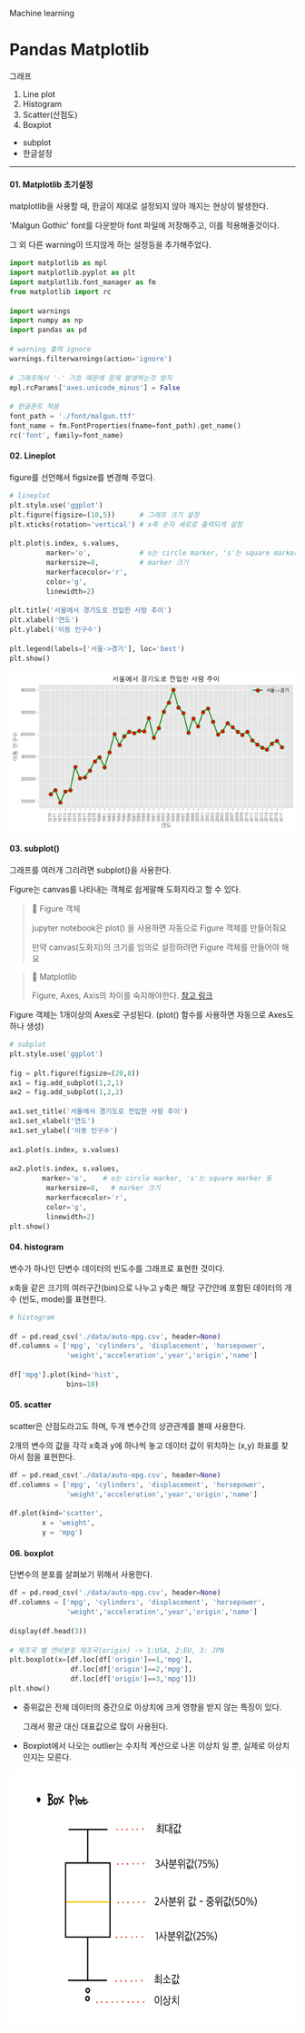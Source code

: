 Machine learning

# Pandas Matplotlib



그래프

1. Line plot
2. Histogram
3. Scatter(산점도)
4. Boxplot

- subplot
- 한글설정



---



#### 01. Matplotlib 초기설정

matplotlib을 사용할 때, 한글이 제대로 설정되지 않아 깨지는 현상이 발생한다.

'Malgun Gothic' font를 다운받아 font 파일에 저장해주고, 이를 적용해줄것이다.

그 외 다른 warning이 뜨지않게 하는 설정등을 추가해주었다.

```python
import matplotlib as mpl
import matplotlib.pyplot as plt
import matplotlib.font_manager as fm
from matplotlib import rc

import warnings
import numpy as np
import pandas as pd

# warning 출력 ignore
warnings.filterwarnings(action='ignore')

# 그래프에서 '-' 기호 때문에 문제 발생하는것 방지
mpl.rcParams['axes.unicode_minus'] = False

# 한글폰트 적용
font_path = './font/malgun.ttf'
font_name = fm.FontProperties(fname=font_path).get_name()
rc('font', family=font_name)
```



#### 02. Lineplot

figure를 선언해서 figsize를 변경해 주었다.

```python
# lineplot
plt.style.use('ggplot')
plt.figure(figsize=(10,5))      # 그래프 크기 설정
plt.xticks(rotation='vertical') # x축 숫자 세로로 출력되게 설정

plt.plot(s.index, s.values,
         marker='o',            # o는 circle marker, 's'는 square marker 등
         markersize=8,          # marker 크기
         markerfacecolor='r',
         color='g',
         linewidth=2)

plt.title('서울에서 경기도로 전입한 사람 추이')
plt.xlabel('연도')
plt.ylabel('이동 인구수')

plt.legend(labels=['서울->경기'], loc='best')
plt.show()
```

![image-20220322113653035](../img/image-20220322113653035.png)

#### 03. subplot()

그래프를 여러개 그리려면 subplot()을 사용한다.

Figure는 canvas를 나타내는 객체로 쉽게말해 도화지라고 할 수 있다.

> 📌 Figure 객체
>
> jupyter notebook은 plot() 을 사용하면 자동으로 Figure 객체를 만들어줘요
>
> 만약 canvas(도화지)의 크기를 임의로 설정하려면 Figure 객체를 만들어야 해요

> 📌 Matplotlib
>
> Figure, Axes, Axis의 차이를 숙지해야한다. [참고 링크](https://velog.io/@ljs7463/matplotlib-%EC%98%A4%EB%A5%B8%EC%AA%BD-Y%EC%B6%95-%EC%82%AC%EC%9A%A9%ED%95%98%EB%8A%94%EC%9D%B4%EC%9C%A0%EC%99%80-%EB%B0%A9%EB%B2%95)

Figure 객체는 1개이상의 Axes로 구성된다.  (plot() 함수를 사용하면 자동으로 Axes도 하나 생성)

```python
# subplot
plt.style.use('ggplot')

fig = plt.figure(figsize=(20,8))
ax1 = fig.add_subplot(1,2,1)
ax2 = fig.add_subplot(1,2,2)

ax1.set_title('서울에서 경기도로 전입한 사람 추이')
ax1.set_xlabel('연도')
ax1.set_ylabel('이동 인구수')

ax1.plot(s.index, s.values)

ax2.plot(s.index, s.values,
        marker='o',    # o는 circle marker, 's'는 square marker 등
         markersize=8,   # marker 크기
         markerfacecolor='r',
         color='g',
         linewidth=2)
plt.show()
```



#### 04. histogram

변수가 하나인 단변수 데이터의 빈도수를 그래프로 표현한 것이다.

x축을 같은 크기의 여러구간(bin)으로 나누고 
y축은 해당 구간안에 포함된 데이터의 개수 (빈도, mode)를 표현한다.

```python
# histogram 

df = pd.read_csv('./data/auto-mpg.csv', header=None)
df.columns = ['mpg', 'cylinders', 'displacement', 'horsepower',
              'weight','acceleration','year','origin','name']

df['mpg'].plot(kind='hist',
              bins=10)
```

#### 05. scatter

scatter은 산점도라고도 하며, 두개 변수간의 상관관계를 볼때 사용한다.

2개의 변수의 값을 각각 x축과 y에 하나씩 놓고 데이터 값이 위치하는 (x,y) 좌표를 찾아서 점을 표현한다.

```python
df = pd.read_csv('./data/auto-mpg.csv', header=None)
df.columns = ['mpg', 'cylinders', 'displacement', 'horsepower',
              'weight','acceleration','year','origin','name']

df.plot(kind='scatter',
        x = 'weight',
        y = 'mpg')
```

#### 06. boxplot

단변수의 분포를 살펴보기 위해서 사용한다.

```python
df = pd.read_csv('./data/auto-mpg.csv', header=None)
df.columns = ['mpg', 'cylinders', 'displacement', 'horsepower',
              'weight','acceleration','year','origin','name']

display(df.head(3))

# 제조국 별 연비분포 제조국(origin) -> 1:USA, 2:EU, 3: JPN
plt.boxplot(x=[df.loc[df['origin']==1,'mpg'],
               df.loc[df['origin']==2,'mpg'],
               df.loc[df['origin']==3,'mpg']])
plt.show()
```

- 중위값은 전체 데이터의 중간으로 이상치에 크게 영향을 받지 않는 특징이 있다.

  그래서 평균 대신 대표값으로 많이 사용된다.

- Boxplot에서 나오는 outlier는 수치적 계산으로 나온 이상치 일 뿐, 실제로 이상치인지는 모른다.

<img src="../img/image-20220323173101200.png" width="600" height="450">





